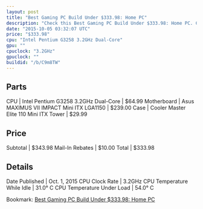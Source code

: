 ```yaml
---
layout: post
title: "Best Gaming PC Build Under $333.98: Home PC"
description: "Check this Best Gaming PC Build Under $333.98: Home PC. CPU: Intel Pentium G3258 3.2GHz Dual-Core, Motherboard: Asus MAXIMUS VII IMPACT Mini ITX LGA1150, Case: Cooler Mast"
date: "2015-10-05 03:32:07 UTC"
price: "$333.98"
cpu: "Intel Pentium G3258 3.2GHz Dual-Core"
gpu: ""
cpuclock: "3.2GHz"
gpuclock: ""
buildid: "/b/C9m8TW"
---
```


## Parts

CPU | Intel Pentium G3258 3.2GHz Dual-Core | $64.99
Motherboard | Asus MAXIMUS VII IMPACT Mini ITX LGA1150 | $239.00
Case | Cooler Master Elite 110 Mini ITX Tower | $29.99

## Price

Subtotal | $343.98
Mail-In Rebates | $10.00
Total | $333.98

## Details

Date Published | Oct. 1, 2015
CPU Clock Rate | 3.2GHz
CPU Temperature While Idle | 31.0° C
CPU Temperature Under Load | 54.0° C

Bookmark: [Best Gaming PC Build Under $333.98: Home PC](http://pcbuilders.github.io/2015/10/05/best-gaming-pc-build-under-333-dollars-dot-98-home-pc/)
